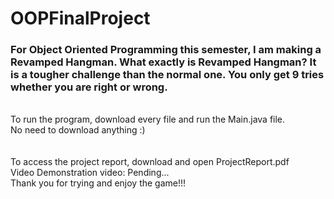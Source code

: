 <h1> OOPFinalProject </h1>

<h3> For Object Oriented Programming this semester, I am making a Revamped Hangman.
  What exactly is Revamped Hangman?
  It is a tougher challenge than the normal one. You only get 9 tries whether you are right or wrong.
 </h3>
 <br>
 <div> To run the program, download every file and run the Main.java file. </div>
 <div> No need to download anything :) </div>
 <br>
 <br>
 <div> To access the project report, download and open ProjectReport.pdf </div>
 <div style="fontsize:16px;"> Video Demonstration video: Pending... </div>
 <div> Thank you for trying and enjoy the game!!! </div>
